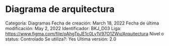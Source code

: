 # Diagrama de arquitectura

Categoría: Diagramas
Fecha de creación: March 18, 2022
Fecha de última modificación: May 2, 2022
Identificador: BKJ_D03
Liga: https://www.figma.com/file/oAhgTpJE1c0Ly1V97O1ZWv/Arquitectura
Nivel o status: Controlado
Se utiliza?: Yes
Última versión: 2.0
